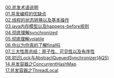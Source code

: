 <a href="00.并发术语说明.md">00.并发术语说明<a>  
<a href="01.并发编程的优缺点.md">01.并发编程的优缺点<a>  
<a href="02.线程的状态转换以及基本操作.md">02.线程的状态转换以及基本操作<a>  
<a href="03.java内存模型以及happens-before规则.md">03.java内存模型以及happens-before规则<a>  
<a href="04.彻底理解synchronized.md">04.彻底理解synchronized<a>  
<a href="05.彻底理解volatile.md">05.彻底理解volatile<a>  
<a href="06.你以为你真的了解final吗.md">06.你以为你真的了解final吗<a>  
<a href="07.三大性质总结：原子性、可见性以及有序性.md"> 07.三大性质总结：原子性、可见性以及有序性<a>  
<a href="08.初识Lock与AbstractQueuedSynchronizer(AQS).md">08.初识Lock与AbstractQueuedSynchronizer(AQS)<a>  
<a href="14.并发容器之ConcurrentHashMap.md">14.并发容器之ConcurrentHashMap<a>  
<a href="17.并发容器之ThreadLocal.md">17.并发容器之ThreadLocal<a>
